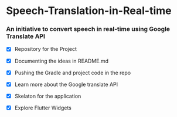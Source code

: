 # Speech-Translation-in-Real-time

### An initiative to convert speech in real-time using Google Translate API

- [x]  Repository for the Project
- [x]  Documenting the ideas in README.md
- [x]  Pushing the Gradle and project code in the repo
- [x]  Learn more about the Google translate API
- [x]  Skelaton for the application
- [x]  Explore Flutter Widgets 



